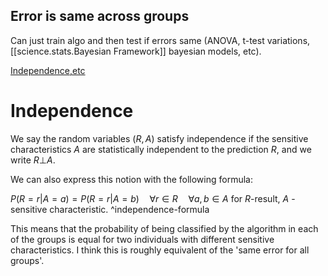 

## Error is same across groups
Can just train algo and then test if errors same (ANOVA, t-test variations, [[science.stats.Bayesian Framework]] bayesian models, etc).

[Independence,etc](https://en.wikipedia.org/wiki/Fairness_(machine_learning)#Fairness_criteria_in_classification_problems)

# Independence
We say the random variables ${\textstyle (R,A)}$ satisfy independence if the sensitive characteristics $A$ are statistically independent to the prediction $R$, and we write $R\bot A$.

We can also express this notion with the following formula:

${P(R=r|A=a)=P(R=r|A=b)\quad \forall r\in R\quad \forall a,b\in A}$ for $R$-result, $A$ -sensitive characteristic. ^independence-formula

This means that the probability of being classified by the algorithm in each of the groups is equal for two individuals with different sensitive characteristics.
 I think this is roughly equivalent of the 'same error for all groups'.